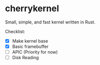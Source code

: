 # cherrykernel
Small, simple, and fast kernel written in Rust.

Checklist:
- [x] Make kernel base
- [x] Basic framebuffer
- [ ] APIC (Priority for now)
- [ ] Disk Reading
